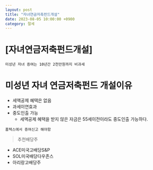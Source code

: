 ```yaml
---
layout: post
title: "자녀연금저축펀드개설"
date: 2023-08-05 10:00:00 +0900
category: 절세
---
```


# [자녀연금저축펀드개설]


``미성년 자녀 증여는 10년간 2천만원까지 비과세``

# 미성년 자녀 연금저축펀드 개설이유

- 세액공제 혜택은 없음
- 과세이연효과
- 중도인출 가능
    - 세액공제 혜택을 받지 않은 자금은 55세이전이라도 중도인출 가능하다.

``홈텍스에서 증여신고 해야함``

> 추천배당주
- ACE미국고배당S&P
- SOL미국배당다우존스
- 아리랑고배당주